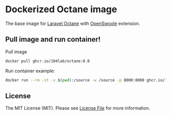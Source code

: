 # Dockerized Octane image

The base image for [Laravel Octane](https://laravel.com/docs/8.x/octane) with [OpenSwoole](https://pecl.php.net/package/openswoole) extension.

## Pull image and run container!

Pull image

```bash
docker pull ghcr.io/104lab/octane:8.0
```

Run container example:

```bash
docker run --rm -it -v $(pwd):/source -w /source -p 8000:8000 ghcr.io/104lab/octane:8.0 php artisan octane:start
```

## License

The MIT License (MIT). Please see [License File](LICENSE) for more information.
